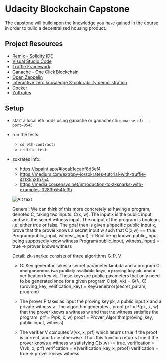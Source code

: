 # Udacity Blockchain Capstone

The capstone will build upon the knowledge you have gained in the course in order to build a decentralized housing product. 

## Project Resources

* [Remix - Solidity IDE](https://remix.ethereum.org/)
* [Visual Studio Code](https://code.visualstudio.com/)
* [Truffle Framework](https://truffleframework.com/)
* [Ganache - One Click Blockchain](https://truffleframework.com/ganache)
* [Open Zeppelin](https://openzeppelin.org/)
* [Interactive zero knowledge 3-colorability demonstration](http://web.mit.edu/~ezyang/Public/graph/svg.html)
* [Docker](https://docs.docker.com/install/)
* [ZoKrates](https://github.com/Zokrates/ZoKrates)

## Setup

* start a local eth node using ganache or ganache cli: `ganache-cli --port=8545`
* run the tests:
  * `cd eth-contracts`
  * `truffle test`

* zokrates info:
  * https://jspaint.app/#local:1ecabf8d3ef4
  * https://medium.com/extropy-io/zokrates-tutorial-with-truffle-41135a3fb754
  * https://media.consensys.net/introduction-to-zksnarks-with-examples-3283b554fc3b

  ![Alt text](./../docs/zokrates.info.png "zokrates")

  General:
  We can think of this more concretely as having a program, denoted C, taking two inputs: C(x, w). The input x is the public input, and w is the secret witness input. The output of the program is boolean, i.e. either true or false. The goal then is given a specific public input x, prove that the prover knows a secret input w such that C(x,w) == true.
    Program(public_input, witness_input) -> Bool
      being known public_input
      being supposedly know witness
      Program(public_input, witness_input) = true -> prover knows witness

  Detail:
  zk-snarks: consists of three algorithms G, P, V
  * G: Key generator, takes a secret parameter lambda and a program C and generates two publicly available keys, a proving key pk, and a verification key vk. These keys are public parameters that only need to be generated once for a given program C
    (pk, vk) = G(λ, C)
    (proving_key, verification_key) = KeyGenerator(secret_param, program)
  * The prover P takes as input the proving key pk, a public input x and a private witness w. The algorithm generates a proof prf = P(pk, x, w) that the prover knows a witness w and that the witness satisfies the program.
    prf = P(pk, x, w)
    proof = Prover_Algorithm(proving_key, public input, witness)
  
  * The verifier V computes V(vk, x, prf) which returns true if the proof is correct, and false otherwise. Thus this function returns true if the prover knows a witness w satisfying C(x,w) == true.
    verification = V(vk, x, prf)
    verification = V(verification_key, x, proof)
      verification = true => prover knows witness